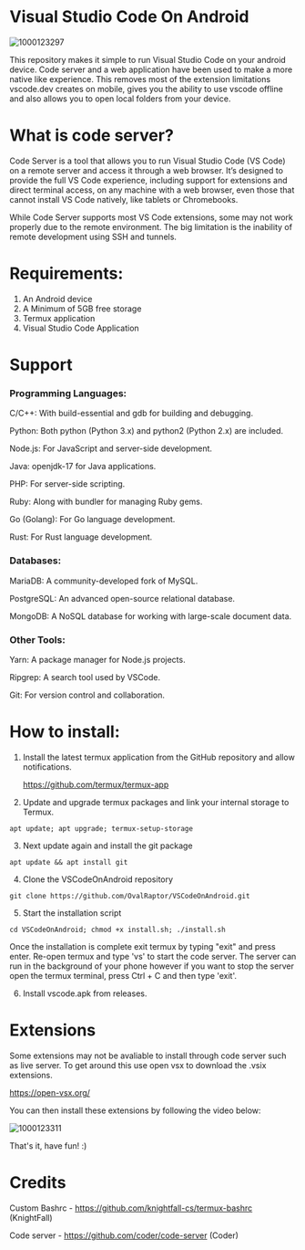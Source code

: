 # Visual Studio Code On Android

![1000123297](https://github.com/OvalRaptor/VSCodeOnAndroid/assets/114360124/02502d8f-0c59-4940-9bca-c0ebf4506b64)




This repository makes it simple to run Visual Studio Code on your android device. Code server and a web application have been used to make a more native like experience. This removes most of the extension limitations vscode.dev creates on mobile, gives you the ability to use vscode offline and also allows you to open local folders from your device.

# What is code server?

Code Server is a tool that allows you to run Visual Studio Code (VS Code) on a remote server and access it through a web browser. It’s designed to provide the full VS Code experience, including support for extensions and direct terminal access, on any machine with a web browser, even those that cannot install VS Code natively, like tablets or Chromebooks.

While Code Server supports most VS Code extensions, some may not work properly due to the remote environment. The big limitation is the inability of remote development using SSH and tunnels. 

# Requirements:

1. An Android device
2. A Minimum of 5GB free storage
3. Termux application
4. Visual Studio Code Application

# Support

### Programming Languages:

C/C++: With build-essential and gdb for building and debugging.

Python: Both python (Python 3.x) and python2 (Python 2.x) are included.

Node.js: For JavaScript and server-side development.

Java: openjdk-17 for Java applications.

PHP: For server-side scripting.

Ruby: Along with bundler for managing Ruby gems.

Go (Golang): For Go language development.

Rust: For Rust language development.

### Databases:

MariaDB: A community-developed fork of MySQL.

PostgreSQL: An advanced open-source relational database.

MongoDB: A NoSQL database for working with large-scale document data.

### Other Tools:

Yarn: A package manager for Node.js projects.

Ripgrep: A search tool used by VSCode.

Git: For version control and collaboration.


# How to install:

1. Install the latest termux application from the GitHub repository and allow notifications.

   https://github.com/termux/termux-app

2. Update and upgrade termux packages and link your internal storage to Termux.
```
apt update; apt upgrade; termux-setup-storage
```
3. Next update again and install the git package
```
apt update && apt install git
```
4. Clone the VSCodeOnAndroid repository
```
git clone https://github.com/OvalRaptor/VSCodeOnAndroid.git
```
5. Start the installation script
```
cd VSCodeOnAndroid; chmod +x install.sh; ./install.sh
```
Once the installation is complete exit termux by typing "exit" and press enter. Re-open termux and type 'vs' to start the code server. The server can run in the background of your phone however if you want to stop the server open the termux terminal, press Ctrl + C and then type 'exit'.

6. Install vscode.apk from releases.

# Extensions

Some extensions may not be avaliable to install through code server such as live server. To get around this use open vsx to download the .vsix extensions.

https://open-vsx.org/

You can then install these extensions by following the video below:

![1000123311](https://github.com/OvalRaptor/VSCodeOnAndroid/assets/114360124/47428b29-8aab-461b-9f65-49ab6dc65d7f)



That's it, have fun! :)

# Credits

Custom Bashrc - https://github.com/knightfall-cs/termux-bashrc (KnightFall)

Code server - https://github.com/coder/code-server (Coder)
